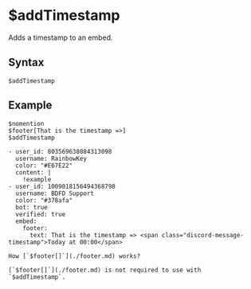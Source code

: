 # $addTimestamp
Adds a timestamp to an embed.

## Syntax
```
$addTimestamp
```

## Example
```
$nomention
$footer[That is the timestamp =>]
$addTimestamp
```

``` discord yaml
- user_id: 803569638084313098
  username: RainbowKey
  color: "#E67E22"
  content: |
    !example
- user_id: 1009018156494368798
  username: BDFD Support
  color: "#378afa"
  bot: true
  verified: true
  embed: 
    footer:
      text: That is the timestamp => <span class="discord-message-timestamp">Today at 00:00</span>
```

```admonish question title="What is this?"
How [`$footer[]`](./footer.md) works?
```

```admonish note
[`$footer[]`](./footer.md) is not required to use with `$addTimestamp`.
```
